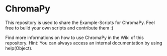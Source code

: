 # ChromaPy


This repository is used to share the Example-Scripts for ChromaPy. Feel free to build your own scripts and contribute them :)


Find more informations on how to use ChromaPy in the Wiki of this repository. 
Hint: You can always access an internal documentation by using help(Object).
